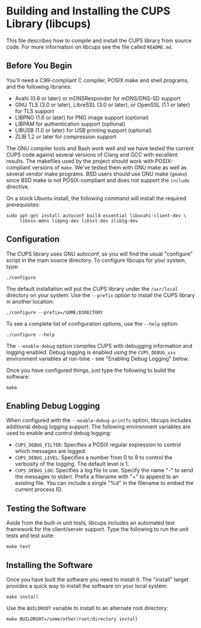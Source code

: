 Building and Installing the CUPS Library (libcups)
==================================================

This file describes how to compile and install the CUPS library from source
code.  For more information on libcups see the file called `README.md`.


Before You Begin
----------------

You'll need a C99-compliant C compiler, POSIX make and shell programs, and the
following libraries:

- Avahi (0.8 or later) or mDNSResponder for mDNS/DNS-SD support
- GNU TLS (3.0 or later), LibreSSL (3.0 or later), or OpenSSL (1.1 or later)
  for TLS support
- LIBPNG (1.6 or later) for PNG image support (optional)
- LIBPAM for authentication support (optional)
- LIBUSB (1.0 or later) for USB printing support (optional)
- ZLIB 1.2 or later for compression support

The GNU compiler tools and Bash work well and we have tested the current CUPS
code against several versions of Clang and GCC with excellent results.  The
makefiles used by the project should work with POSIX-compliant versions of
`make`.  We've tested them with GNU make as well as several vendor make
programs.  BSD users should use GNU make (`gmake`) since BSD make is not
POSIX-compliant and does not support the `include` directive.

On a stock Ubuntu install, the following command will install the required
prerequisites:

    sudo apt-get install autoconf build-essential libavahi-client-dev \
         libnss-mdns libpng-dev libssl-dev zlib1g-dev


Configuration
-------------

The CUPS library uses GNU autoconf, so you will find the usual "configure"
script in the main source directory.  To configure libcups for your system,
type:

    ./configure

The default installation will put the CUPS library under the `/usr/local`
directory on your system.  Use the `--prefix` option to install the CUPS library
in another location:

    ./configure --prefix=/SOME/DIRECTORY

To see a complete list of configuration options, use the `--help` option:

    ./configure --help

The `--enable-debug` option compiles CUPS with debugging information and logging
enabled.  Debug logging is enabled using the `CUPS_DEBUG_xxx` environment
variables at run-time - see "Enabling Debug Logging" below.

Once you have configured things, just type the following to build the software:

    make


Enabling Debug Logging
----------------------

When configured with the `--enable-debug-printfs` option, libcups includes
additional debug logging support.  The following environment variables are used
to enable and control debug logging:

- `CUPS_DEBUG_FILTER`: Specifies a POSIX regular expression to control which
  messages are logged.
- `CUPS_DEBUG_LEVEL`: Specifies a number from 0 to 9 to control the verbosity of
  the logging. The default level is 1.
- `CUPS_DEBUG_LOG`: Specifies a log file to use.  Specify the name "-" to send
  the messages to stderr.  Prefix a filename with "+" to append to an existing
  file.  You can include a single "%d" in the filename to embed the current
  process ID.


Testing the Software
--------------------

Aside from the built-in unit tests, libcups includes an automated test framework
for the client/server support.  Type the following to run the unit tests and
test suite:

    make test


Installing the Software
-----------------------

Once you have built the software you need to install it.  The "install" target
provides a quick way to install the software on your local system:

    make install

Use the `BUILDROOT` variable to install to an alternate root directory:

    make BUILDROOT=/some/other/root/directory install

